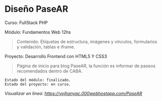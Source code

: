 # Diseño PaseAR
Curso: FullStack PHP

Módulo: Fundamentos Web 12hs
>Contenido: Etiquetas de estructura, imágenes y vínculos, formularios y validación, tablas e iframe.

Proyecto: Desarrollo Frontend con HTML5 Y CSS3
>Página de inicio para blog PaseAR, la función es informar de paseos recomendados dentro de CABA.

```
Estado del módulo: finalizado.
Estado del proyecto: en curso.
```

*Visualizar en línea: https://yojhanyac.000webhostapp.com/PaseAR*
